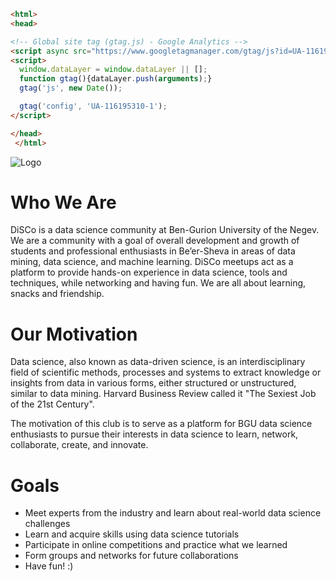 ```html
<html>
<head> 

<!-- Global site tag (gtag.js) - Google Analytics -->
<script async src="https://www.googletagmanager.com/gtag/js?id=UA-116195310-1"></script>
<script>
  window.dataLayer = window.dataLayer || [];
  function gtag(){dataLayer.push(arguments);}
  gtag('js', new Date());

  gtag('config', 'UA-116195310-1');
</script>

</head>
 </html>
```

![Logo](https://static.wixstatic.com/media/5648c5_44094fd529744e0b917fabeb2a052b2c~mv2.png/v1/crop/x_0,y_123,w_637,h_425/fill/w_213,h_142,al_c,usm_0.66_1.00_0.01/5648c5_44094fd529744e0b917fabeb2a052b2c~mv2.png)

# Who We Are
DiSCo is a data science community at Ben-Gurion University of the Negev. We are a community with a goal of overall development and growth of students and professional enthusiasts in Be’er-Sheva in areas of data mining, data science, and machine learning. DiSCo meetups act as a platform to provide hands-on experience in data science, tools and techniques, while networking and having fun. We are all about learning, snacks and friendship.

# Our Motivation
Data science, also known as data-driven science, is an interdisciplinary field of scientific methods, processes and systems to extract knowledge or insights from data in various forms, either structured or unstructured, similar to data mining. Harvard Business Review called it "The Sexiest Job of the 21st Century".

The motivation of this club is to serve as a platform for BGU data science enthusiasts to pursue their interests in data science to learn, network, collaborate, create, and innovate.

# Goals

* Meet experts from the industry and learn about real-world data science challenges
* Learn and acquire skills using data science tutorials
* Participate in online competitions and practice what we learned
* Form groups and networks for future collaborations
* Have fun! :)
